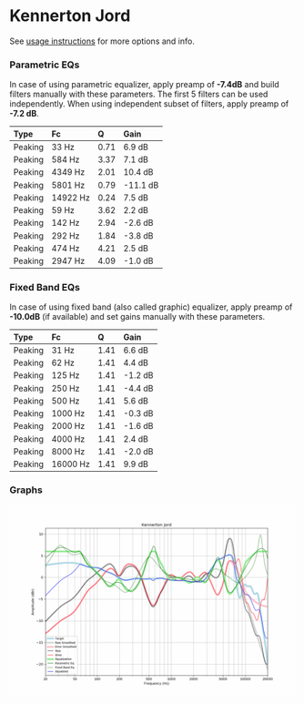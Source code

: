 # Kennerton Jord
See [usage instructions](https://github.com/jaakkopasanen/AutoEq#usage) for more options and info.

### Parametric EQs
In case of using parametric equalizer, apply preamp of **-7.4dB** and build filters manually
with these parameters. The first 5 filters can be used independently.
When using independent subset of filters, apply preamp of **-7.2 dB**.

| Type    | Fc       |    Q | Gain     |
|:--------|:---------|:-----|:---------|
| Peaking | 33 Hz    | 0.71 | 6.9 dB   |
| Peaking | 584 Hz   | 3.37 | 7.1 dB   |
| Peaking | 4349 Hz  | 2.01 | 10.4 dB  |
| Peaking | 5801 Hz  | 0.79 | -11.1 dB |
| Peaking | 14922 Hz | 0.24 | 7.5 dB   |
| Peaking | 59 Hz    | 3.62 | 2.2 dB   |
| Peaking | 142 Hz   | 2.94 | -2.6 dB  |
| Peaking | 292 Hz   | 1.84 | -3.8 dB  |
| Peaking | 474 Hz   | 4.21 | 2.5 dB   |
| Peaking | 2947 Hz  | 4.09 | -1.0 dB  |

### Fixed Band EQs
In case of using fixed band (also called graphic) equalizer, apply preamp of **-10.0dB**
(if available) and set gains manually with these parameters.

| Type    | Fc       |    Q | Gain    |
|:--------|:---------|:-----|:--------|
| Peaking | 31 Hz    | 1.41 | 6.6 dB  |
| Peaking | 62 Hz    | 1.41 | 4.4 dB  |
| Peaking | 125 Hz   | 1.41 | -1.2 dB |
| Peaking | 250 Hz   | 1.41 | -4.4 dB |
| Peaking | 500 Hz   | 1.41 | 5.6 dB  |
| Peaking | 1000 Hz  | 1.41 | -0.3 dB |
| Peaking | 2000 Hz  | 1.41 | -1.6 dB |
| Peaking | 4000 Hz  | 1.41 | 2.4 dB  |
| Peaking | 8000 Hz  | 1.41 | -2.0 dB |
| Peaking | 16000 Hz | 1.41 | 9.9 dB  |

### Graphs
![](./Kennerton%20Jord.png)